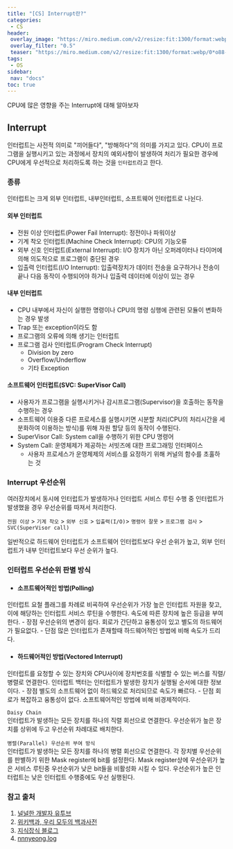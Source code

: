 ```yaml
---
title: "[CS] Interrupt란?"
categories:
 - CS
header:
 overlay_image: "https://miro.medium.com/v2/resize:fit:1300/format:webp/0*o88-IjqpciC1Cr2r.png"
 overlay_filter: "0.5"
 teaser: "https://miro.medium.com/v2/resize:fit:1300/format:webp/0*o88-IjqpciC1Cr2r.png"
tags:
 - OS
sidebar:
 nav: "docs"
toc: true
---
```

CPU에 많은 영향을 주는 Interrupt에 대해 알아보자

## Interrupt
인터럽트는 사전적 의미로 "끼어들다", "방해하다"의 의미를 가지고 있다. CPU이 프로그램을 실행시키고 있는 과정에서 장치의 예외사항이 발생하여 처리가 필요한 경우에 CPU에게 우선적으로 처리하도록 하는 것을 `인터럽트`라고 한다.

### 종류
인터럽트는 크게 외부 인터럽트, 내부인터럽트, 소프트웨어 인터럽트로 나뉜다.

#### 외부 인터럽트
   - 전원 이상 인터럽트(Power Fail Interrupt): 정전이나 파워이상
   - 기계 착오 인터럽트(Machine Check Interrupt): CPU의 기능오류
   - 외부 신호 인터럽트(External Interrupt): I/O 장치가 아닌 오퍼레이터나 타이머에 의해 의도적으로 프로그램이 중단된 경우
   - 입출력 인터럽트(I/O Interrupt): 입출력장치가 데이터 전송을 요구하거나 전송이 끝나 다음 동작이 수행되어야 하거나 입출력 데이터에 이상이 있는 경우

#### 내부 인터럽트
   - CPU 내부에서 자신이 실행한 명령이나 CPU의 명령 싱행에 관련된 모듈이 변화하는 경우 발생
   - Trap 또는 exception이라도 함
   - 프로그램의 오류에 의해 생기는 인터럽트
   - 프로그램 검사 인터럽트(Program Check Interrupt)
      - Division by zero
      - Overflow/Underflow
      - 기타 Exception

#### 소프트웨어 인터럽트(SVC: SuperVisor Call)
   - 사용자가 프로그램을 실행시키거나 감시프로그램(Supervisor)을 호출하는 동작을 수행하는 경우
   - 소프트웨어 이용중 다른 프로세스를 실행시키면 시분할 처리(CPU의 처리시간을 세분화하여 이용하는 방식)를 위해 자원 할당 등의 동작이 수행된다.
   - SuperVisor Call: System call을 수행하기 위한 CPU 명령어
   - System Call: 운영체제가 제공하는 서빗즈에 대한 프로그래밍 인터페이스
      - 사용자 프로세스가 운영체제의 서비스를 요정하기 위해 커널의 함수를 초훌하는 것

### Interrupt 우선순위
여러장치에서 동시에 인터럽트가 발생하거나 인터럽트 서비스 루틴 수행 중 인터럽트가 발생했을 경우 우선순위를 따져서 처리한다.

`전원 이상` > `기계 착오` > `외부 신호` > `입출력(I/O)`> `명령어 잘못` > `프로그램 검사` > `SVC(SuperVisor call)`

일반적으로 하드웨어 인터럽트가 소프트웨어 인터럽트보다 우선 순위가 높고, 외부 인터럽트가 내부 인터럽트보다 우선 순위가 높다.

### 인터럽트 우선순위 판별 방식

   - #### 소프트웨어적인 방법(Polling)
   인터럽트 요철 플래그를 차례로 비굑하여 우선순위가 가장 높은 인터럽트 자원을 찾고, 이에 해당하는 인터럽트 서비스 루틴을 수행한다.
   속도에 따른 장치에 높은 등급을 부여한다.
      - 장점
      우선순위의 변경이 쉽다.
      회로가 간단하고 융통성이 있고 별도의 하드웨어가 필요없다.
      - 단점
      많은 인터럽트가 존재할때 하드웨어적인 방법에 비해 속도가 드리다.
   - #### 하드웨어적인 방법(Vectored Interrupt)
   인터럽트를 요청할 수 있는 장치와 CPU사이에 장치번호를 식별할 수 있는 버스를 직렬/병렬로 연결한다.
   인터럽트 백터는 인터럽트가 발생한 장치가 실행될 순서에 대한 정보이다.
      - 장점
      별도의 소프트웨어 없이 하드웨오로 처리되므로 속도가 빠르다.
      - 단점
      회로가 복잡하고 융통성이 없다.
      소프트웨어적인 방법에 비해 비경제적이다.
   
   `Daisy Chain`     
   인터럽트가 발생하는 모든 장치를 하나의 직렬 회선으로 연결한다. 우선순위가 높은 장치를 상위에 두고 우선순위 차례대로 배치한다.

   `병렬(Parallel) 우선순위 부여 방식`    
   인터럽트가 발생하는 모든 장치를 하나의 병렬 회선으로 연결한다.
   각 장치별 우선순위를 판별하기 위한 Mask register에 bit를 설정한다.
   Mask register상에 우선순위가 높은 서비스 루틴중 우선순위가 낮은 bit들을 비활성화 시킬 수 있다. 우선순위가 높은 인터럽트는 낮은 인터럽트 수행중에도 우선 실행된다.

### 참고 출처

1. [널널한 개발자 유투브](https://www.youtube.com/@nullnull_not_eq_null/)                  
2. [위키백과, 우리 모두의 백과사전](https://ko.wikipedia.org/wiki/)        
3. [지식잡식 블로그](https://raisonde.tistory.com/entry/%EC%9D%B8%ED%84%B0%EB%9F%BD%ED%8A%B8Interrupt%EC%9D%98-%EA%B0%9C%EB%85%90%EA%B3%BC-%EC%A2%85%EB%A5%98)       
4. [nnnyeong.log](https://velog.io/@nnnyeong/OS-%EC%9D%B8%ED%84%B0%EB%9F%BD%ED%8A%B8-Interrupt)